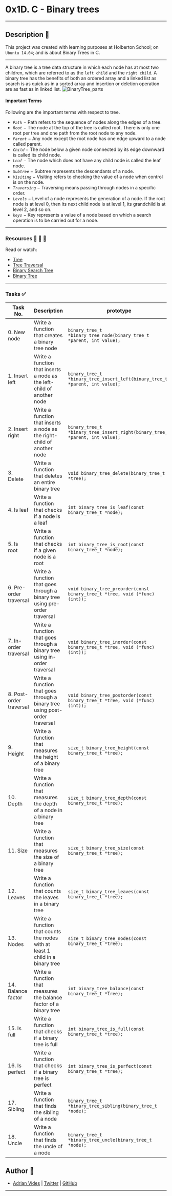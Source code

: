 # 0x1D. C - Binary trees
---

## Description :newspaper:
This project was created with learning purposes at Holberton School; on `Ubuntu 14.04`; and is about Binary Trees in C.

---

A binary tree is a tree data structure in which each node has at most two children, which are referred to as the `left child` and the `right child`.
A binary tree has the benefits of both an ordered array and a linked list as search is as quick as in a sorted array and insertion or deletion operation are as fast as in linked list.
![BinaryTree_parts](https://www.tutorialspoint.com/data_structures_algorithms/images/binary_tree.jpg)
#### Important Terms
Following are the important terms with respect to tree.
- *`Path`* − Path refers to the sequence of nodes along the edges of a tree.
- *`Root`* − The node at the top of the tree is called root. There is only one root per tree and one path from the root node to any node.
- *`Parent`* − Any node except the root node has one edge upward to a node called parent.
- *`Child`* − The node below a given node connected by its edge downward is called its child node.
- *`Leaf`* − The node which does not have any child node is called the leaf node.
- *`Subtree`* − Subtree represents the descendants of a node.
- *`Visiting`* − Visiting refers to checking the value of a node when control is on the node.
- *`Traversing`* − Traversing means passing through nodes in a specific order.
- *`Levels`* − Level of a node represents the generation of a node. If the root node is at level 0, then its next child node is at level 1, its grandchild is at level 2, and so on.
- *`keys`* − Key represents a value of a node based on which a search operation is to be carried out for a node.

---

### Resources :blue_book: :orange_book: :green_book:
Read or watch:
- [Tree](https://www.tutorialspoint.com/data_structures_algorithms/tree_data_structure.htm)
- [Tree Traversal](https://www.tutorialspoint.com/data_structures_algorithms/tree_traversal.htm)
- [Binary Search Tree](https://www.tutorialspoint.com/data_structures_algorithms/binary_search_tree.htm)
- [Binary Tree](https://www.youtube.com/watch?v=H5JubkIy_p8)

---

### Tasks :white_check_mark:
| Task No. | Description | prototype |
| -------- | ----------- | --------- |
| 0. New node | Write a function that creates a binary tree node | `binary_tree_t *binary_tree_node(binary_tree_t *parent, int value);` |
| 1. Insert left | Write a function that inserts a node as the left-child of another node | `binary_tree_t *binary_tree_insert_left(binary_tree_t *parent, int value);` |
| 2. Insert right | Write a function that inserts a node as the right-child of another node | `binary_tree_t *binary_tree_insert_right(binary_tree_t *parent, int value);` |
| 3. Delete | Write a function that deletes an entire binary tree | `void binary_tree_delete(binary_tree_t *tree);` |
| 4. Is leaf | Write a function that checks if a node is a leaf | `int binary_tree_is_leaf(const binary_tree_t *node);` |
| 5. Is root | Write a function that checks if a given node is a root |`int binary_tree_is_root(const binary_tree_t *node);` |
| 6. Pre-order traversal | Write a function that goes through a binary tree using pre-order traversal | `void binary_tree_preorder(const binary_tree_t *tree, void (*func)(int));` |
| 7. In-order traversal | Write a function that goes through a binary tree using in-order traversal | `void binary_tree_inorder(const binary_tree_t *tree, void (*func)(int));` |
| 8. Post-order traversal | Write a function that goes through a binary tree using post-order traversal | `void binary_tree_postorder(const binary_tree_t *tree, void (*func)(int));` |
| 9. Height | Write a function that measures the height of a binary tree | `size_t binary_tree_height(const binary_tree_t *tree);` |
| 10. Depth |Write a function that measures the depth of a node in a binary tree | `size_t binary_tree_depth(const binary_tree_t *tree);` |
| 11. Size | Write a function that measures the size of a binary tree | `size_t binary_tree_size(const binary_tree_t *tree);` |
| 12. Leaves | Write a function that counts the leaves in a binary tree | `size_t binary_tree_leaves(const binary_tree_t *tree);` |
| 13. Nodes | Write a function that counts the nodes with at least 1 child in a binary tree | `size_t binary_tree_nodes(const binary_tree_t *tree);` |
| 14. Balance factor | Write a function that measures the balance factor of a binary tree | `int binary_tree_balance(const binary_tree_t *tree);` |
| 15. Is full | Write a function that checks if a binary tree is full | `int binary_tree_is_full(const binary_tree_t *tree);` |
| 16. Is perfect | Write a function that checks if a binary tree is perfect | `int binary_tree_is_perfect(const binary_tree_t *tree);` |
| 17. Sibling | Write a function that finds the sibling of a node | `binary_tree_t *binary_tree_sibling(binary_tree_t *node);` |
| 18. Uncle | Write a function that finds the uncle of a node | `binary_tree_t *binary_tree_uncle(binary_tree_t *node);` |

## Author :bust_in_silhouette:
- [Adrian Vides] | [Twitter] | [GitHub]



---

[GitHub]: <https://github.com/AdrianVides56>
[Twitter]: <https://twitter.com/termi56661>
[Adrian Vides]: <https://www.linkedin.com/in/adrian-felipe-vides-jimenez-a201401b7>   

